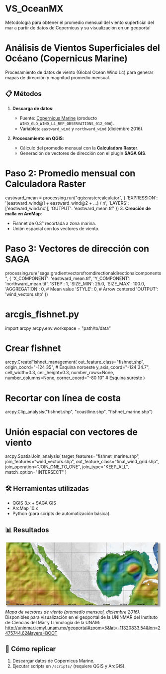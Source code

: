 # VS_OceanMX
Metodología para obtener el promedio mensual del viento superficial del mar a partir de datos de Copernicus y su visualización en un geoportal
# Análisis de Vientos Superficiales del Océano (Copernicus Marine)

Procesamiento de datos de viento (Global Ocean Wind L4) para generar mapas de dirección y magnitud promedio mensual.

## 📋 Métodos
1. **Descarga de datos**: 
   - Fuente: [Copernicus Marine](https://resources.marine.copernicus.eu) (producto `WIND_GLO_WIND_L4_REP_OBSERVATIONS_012_006`).
   - Variables: `eastward_wind` y `northward_wind` (diciembre 2016).

2. **Procesamiento en QGIS**:
   - Cálculo del promedio mensual con la **Calculadora Raster**.
   - Generación de vectores de dirección con el plugin **SAGA GIS**.
  # Paso 2: Promedio mensual con Calculadora Raster
eastward_mean = processing.run("qgis:rastercalculator", {
    'EXPRESSION': '(eastward_wind@1 + eastward_wind@2 + ...) / n',
    'LAYERS': ['eastward_wind.nc'],
    'OUTPUT': 'eastward_mean.tif'
})
3. **Creación de malla en ArcMap**:
   - Fishnet de 0.3° recortada a zona marina.
   - Unión espacial con los vectores de viento.
# Paso 3: Vectores de dirección con SAGA
processing.run("saga:gradientvectorsfromdirectionaldirectionalcomponents", {
    'X_COMPONENT': 'eastward_mean.tif',
    'Y_COMPONENT': 'northward_mean.tif',
    'STEP': 1,
    'SIZE_MIN': 25.0,
    'SIZE_MAX': 100.0,
    'AGGREGATION': 0,  # Mean value
    'STYLE': 0,        # Arrow centered
    'OUTPUT': 'wind_vectors.shp'
})
# arcgis_fishnet.py
import arcpy
arcpy.env.workspace = "path/to/data"

# Crear fishnet
arcpy.CreateFishnet_management(
    out_feature_class="fishnet.shp",
    origin_coord="-124 35",  # Esquina noroeste
    y_axis_coord="-124 34.7",
    cell_width=0.3, cell_height=0.3,
    number_rows=None, number_columns=None,
    corner_coord="-80 10"  # Esquina sureste
)

# Recortar con línea de costa
arcpy.Clip_analysis("fishnet.shp", "coastline.shp", "fishnet_marine.shp")

# Unión espacial con vectores de viento
arcpy.SpatialJoin_analysis(
    target_features="fishnet_marine.shp",
    join_features="wind_vectors.shp",
    out_feature_class="final_wind_grid.shp",
    join_operation="JOIN_ONE_TO_ONE",
    join_type="KEEP_ALL",
    match_option="INTERSECT"
)
## 🛠️ Herramientas utilizadas
- QGIS 3.x + SAGA GIS
- ArcMap 10.x
- Python (para scripts de automatización básica).

## 📊 Resultados
![Mapa de dirección del viento](https://github.com/GuillermoSan84/VS_OceanMX/blob/main/VS_Oceanos.jpg?raw=true)
*Mapa de vectores de viento (promedio mensual, diciembre 2016).*
Disponibles para visualización en el geoportal de la UNINMAR del Instituto de Ciencias del Mar y Limnología de la UNAM: http://uninmar.icmyl.unam.mx/geoportal#zoom=5&lat=-11320833.54&lon=2475744.62&layers=BOOT

## 🚀 Cómo replicar
1. Descargar datos de Copernicus Marine.
2. Ejecutar scripts en `/scripts/` (requiere QGIS y ArcGIS).
